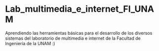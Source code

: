 # Lab_multimedia_e_internet_FI_UNAM
Aprendiendo las herramientas básicas para el desarrollo de los diversos sistemas del laboratorio de multimedia e internet de la Facultad de Ingeniería de la UNAM :)
